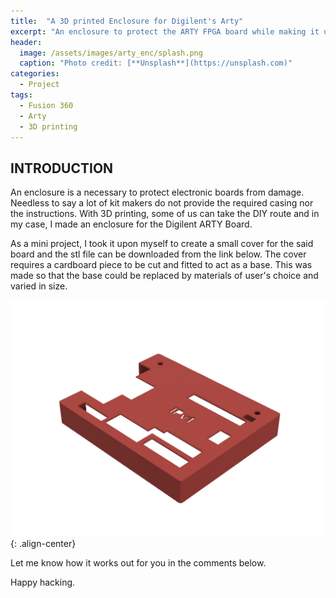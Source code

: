 ```yaml
---
title:  "A 3D printed Enclosure for Digilent's Arty"
excerpt: "An enclosure to protect the ARTY FPGA board while making it useful."
header:
  image: /assets/images/arty_enc/splash.png
  caption: "Photo credit: [**Unsplash**](https://unsplash.com)"
categories:
  - Project
tags:
  - Fusion 360
  - Arty
  - 3D printing
---
```


## INTRODUCTION

An enclosure is a necessary to protect electronic boards from damage. Needless to say a lot of kit makers do not provide the required casing nor the instructions. With 3D printing, some of us can take the DIY route and in my case, I made an enclosure for the Digilent ARTY Board.

As a mini project, I took it upon myself to create a small cover for the said board and the stl file can be downloaded from the link below. The cover requires a cardboard piece to be cut and fitted to act as a base. This was made so that the base could be replaced by materials of user's choice and varied in size.

<a href="https://bodgewires.github.io/assets/images/arty_enc/arty.stl"></a>![alt text](/assets/images/arty_enc/arty_enc.png){: .align-center}</a>

Let me know how it works out for you in the comments below. 

Happy hacking.